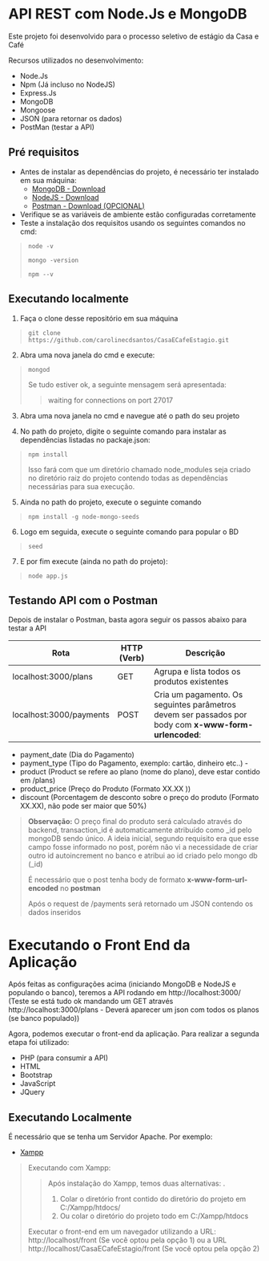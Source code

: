 # API REST com Node.Js e MongoDB

Este projeto foi desenvolvido para o processo seletivo de estágio da Casa e Café

Recursos utilizados no desenvolvimento:

 * Node.Js
 * Npm (Já incluso no NodeJS)
 * Express.Js
 * MongoDB
 * Mongoose
 * JSON (para retornar os dados)
 * PostMan (testar a API)

## Pré requisitos


* Antes de instalar as dependências do projeto, é necessário ter instalado em sua máquina:
	* [MongoDB - Download](https://www.mongodb.com/download-center)
	* [NodeJS - Download](https://nodejs.org/en/download/)
	* [Postman - Download (OPCIONAL)](https://www.getpostman.com/)
* Verifique se as variáveis de ambiente estão configuradas corretamente
* Teste a instalação dos requisitos usando os seguintes comandos no cmd:
> `node -v`
>  
>  `mongo -version`
>  
>  `npm --v`
      

## Executando localmente

1. Faça o clone desse repositório em sua máquina
> ` git clone https://github.com/carolinecdsantos/CasaECafeEstagio.git `

2. Abra uma nova janela do cmd e execute:
> `mongod`
> 
> Se tudo estiver ok, a seguinte mensagem será apresentada:
>
>> waiting for connections on port 27017

3. Abra uma nova janela no cmd e navegue até o path do seu projeto

4. No path do projeto, digite o seguinte comando para instalar as dependências listadas no packaje.json:

> ` npm install ` 
>
>Isso fará com que um diretório chamado node_modules seja criado no diretório raiz do projeto contendo todas as dependências necessárias para sua execução.

5. Ainda no path do projeto, execute o seguinte comando
> `npm install -g node-mongo-seeds`

6. Logo em seguida, execute o seguinte comando para popular o BD
> `seed`

7. E por fim execute (ainda no path do projeto):
> `node app.js`

## Testando API com o Postman

Depois de instalar o Postman, basta agora seguir os passos abaixo para testar a API

| Rota                    | HTTP (Verb) | Descrição                                                                                                                                                                                                                                                                                                                                                                                                                                                                                       |
|-------------------------|-------------|-------------------------------------------------------------------------------------------------------------------------------------------------------------------------------------------------------------------------------------------------------------------------------------------------------------------------------------------------------------------------------------------------------------------------------------------------------------------------------------------------|
| localhost:3000/plans    | GET         | Agrupa e lista todos os produtos existentes                                                                                                                                                                                                                                                                                                                                                                                                                                                     |
| localhost:3000/payments | POST        | Cria um pagamento. Os seguintes parâmetros devem ser passados por body com **x-www-form-urlencoded**: |
- payment_date (Dia do Pagamento)  
- payment_type (Tipo do Pagamento, exemplo: cartão, dinheiro etc..)  -
- product (Product se refere ao plano (nome do plano), deve estar contido em /plans)  
- product_price (Preço do Produto (Formato XX.XX )) 
- discount (Porcentagem de desconto sobre o preço do produto (Formato XX.XX), não pode ser maior que 50%)  


> **Observação:** O preço final do produto será calculado através do backend, transaction_id é automaticamente atribuído como _id pelo mongoDB sendo único. A ideia inicial, segundo requisito era que esse campo fosse informado no post, porém não vi a necessidade de criar outro id autoincrement no banco e atribui ao id criado pelo mongo db (_id) 
>
> É necessário que o post tenha body de formato **x-www-form-url-encoded** no **postman**
>
> Após o request de /payments será retornado um JSON contendo os dados inseridos


# Executando o Front End da Aplicação


Após feitas as configurações acima (iniciando MongoDB e NodeJS e populando o banco), teremos a API rodando em http://localhost:3000/  (Teste se está tudo ok mandando um GET através http://localhost:3000/plans - Deverá aparecer um json com todos os planos (se banco populado))

Agora, podemos executar o front-end da aplicação. 
Para realizar a segunda etapa foi utilizado:

* PHP  (para consumir a API)
* HTML
* Bootstrap
* JavaScript
* JQuery

## Executando Localmente

É necessário que se tenha um Servidor Apache. Por exemplo:
* [Xampp](https://www.apachefriends.org/pt_br/index.html)

>Executando com Xampp:
>
>>Após instalação do Xampp, temos duas alternativas:
>>.
>>1. Colar o diretório front contido do diretório do projeto em C:/Xampp/htdocs/
>>2. Ou colar o diretório do projeto todo em C:/Xampp/htdocs
>>
> Executar o front-end em um navegador utilizando a URL: http://localhost/front (Se você optou pela opção 1) ou a URL http://localhost/CasaECafeEstagio/front (Se você optou pela opção 2)


